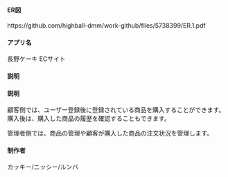 <h4>ER図</h4>
https://github.com/highball-dmm/work-github/files/5738399/ER.1.pdf

<h4>アプリ名</h4>
長野ケーキ ECサイト


<h4>説明</h4>


<h4>説明</h4>
顧客側では、ユーザー登録後に登録されている商品を購入することができます。
購入後は、購入した商品の履歴を確認することもできます。

管理者側では、商品の管理や顧客が購入した商品の注文状況を管理します。



<h4>制作者</h4>
カッキー/ニッシー/ルンバ